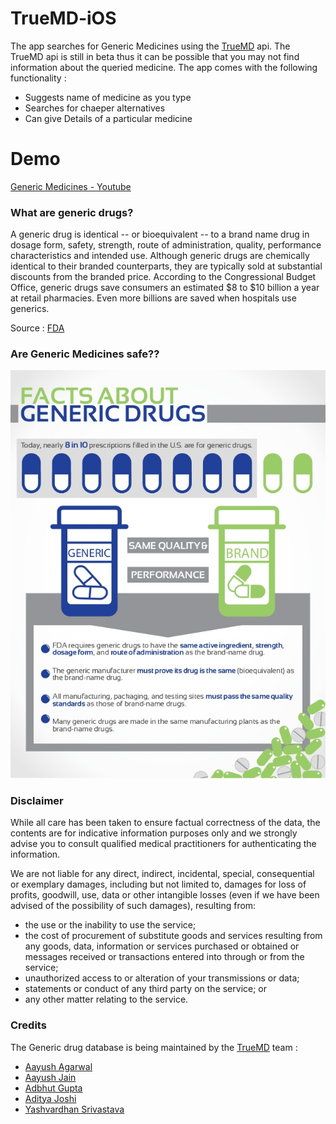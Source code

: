 # TrueMD-iOS

The app searches for Generic Medicines using the [TrueMD]() api. The TrueMD api is still in beta thus it can be possible that you may not find information about the queried medicine. The app comes with the following functionality :

- Suggests name of medicine as you type
- Searches for chaeper alternatives
- Can give Details of a particular medicine

# Demo 

[Generic Medicines - Youtube](https://www.youtube.com/embed/neZEDUkj_c8)


### What are generic drugs? ###

A generic drug is identical -- or bioequivalent -- to a brand name drug in dosage form, safety, strength, route of administration, quality, performance characteristics and intended use. Although generic drugs are chemically identical to their branded counterparts, they are typically sold at substantial discounts from the branded price. According to the Congressional Budget Office, generic drugs save consumers an estimated $8 to $10 billion a year at retail pharmacies. Even more billions are saved when hospitals use generics.

Source : [FDA](http://www.fda.gov/Drugs/ResourcesForYou/Consumers/QuestionsAnswers/ucm100100.htm)

### Are Generic Medicines safe?? ###

![Are Generic Medicines safe ?](assets/generic.jpg)

### Disclaimer ###

While all care has been taken to ensure factual correctness of the data, the contents are for indicative information purposes only and we strongly advise you to consult qualified medical practitioners for authenticating the information.

We are not liable for any direct, indirect, incidental, special, consequential or exemplary damages, including but not limited to, damages for loss of profits, goodwill, use, data or other intangible losses (even if we have been advised of the possibility of such damages), resulting from: 
- the use or the inability to use the service; 
- the cost of procurement of substitute goods and services resulting from any goods, data, information or services purchased or obtained or messages received or transactions entered into through or from the service; 
- unauthorized access to or alteration of your transmissions or data; 
- statements or conduct of any third party on the service; or 
- any other matter relating to the service.


### Credits ###

The Generic drug database is being maintained by the [TrueMD](http://www.truemd.in/) team :

- [Aayush Agarwal](mailto:aayush0706@gmail.com)
- [Aayush Jain](mailto:jainaayush05@gmail.com)
- [Adbhut Gupta](mailto:adbhut091@gmail.com)
- [Aditya Joshi](mailto:adijagjoshi@gmail.com)
- [Yashvardhan Srivastava](mailto:yash6992@gmail.com)
